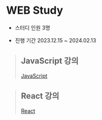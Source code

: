 # WEB Study


- 스터디 인원
3명

- 진행 기간
2023.12.15 ~ 2024.02.13



> ## JavaScript 강의
> 
> [JavaScript](https://opentutorials.org/course/3085)

> ## React 강의
> 
> [React](https://www.inflearn.com/course/react-%EC%83%9D%ED%99%9C%EC%BD%94%EB%94%A9/dashboard)

